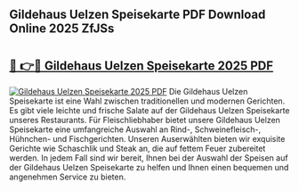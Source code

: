 ## Gildehaus Uelzen Speisekarte PDF Download Online 2025 ZfJSs

# <h2><a href="http://gc5y62.nevu.top/?p=Gildehaus+Uelzen+Speisekarte">🔗 👉🔴 Gildehaus Uelzen Speisekarte 2025 PDF</a></h2>

[![Gildehaus Uelzen Speisekarte 2025 PDF](https://i.imgur.com/dBaPXMq.png)](http://gc5y62.nevu.top/?p=Gildehaus+Uelzen+Speisekarte)
Die Gildehaus Uelzen Speisekarte ist eine Wahl zwischen traditionellen und modernen Gerichten. Es gibt viele leichte und frische Salate auf der Gildehaus Uelzen Speisekarte unseres Restaurants. Für Fleischliebhaber bietet unsere Gildehaus Uelzen Speisekarte eine umfangreiche Auswahl an Rind-, Schweinefleisch-, Hühnchen- und Fischgerichten. Unseren Auserwählten bieten wir exquisite Gerichte wie Schaschlik und Steak an, die auf fettem Feuer zubereitet werden. In jedem Fall sind wir bereit, Ihnen bei der Auswahl der Speisen auf der Gildehaus Uelzen Speisekarte zu helfen und Ihnen einen bequemen und angenehmen Service zu bieten.
